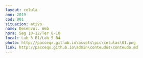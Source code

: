 ```yaml
---
layout: celula
ano: 2019
cod: 001
situacion: ativo
name: Desenvol. Web
hora: Seg 10-12/Ter 8-10
local: Lab 3 B1/Lab 5 B4 
photo: http://pacceqx.github.io\assets\pic\celulas\01.png
link: http://pacceqx.github.io\admin\conteudos\conteudo.md
---
```

